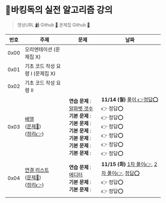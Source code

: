 # 🐶바킹독의 실전 알고리즘 강의

> 영상URL [📹](https://www.youtube.com/playlist?list=PLtqbFd2VIQv4O6D6l9HcD732hdrnYb6CY)
> Github [🔗](https://github.com/encrypted-def/basic-algo-lecture)
> 문제집 Github [🔗](https://github.com/encrypted-def/basic-algo-lecture/blob/master/workbook.md)

| 번호 | 주제                                                         | 문제                                                         | 날짜                                                         |
| ---- | ------------------------------------------------------------ | ------------------------------------------------------------ | ------------------------------------------------------------ |
| 0x00 | 오리엔테이션 (문제집 X)                                      |                                                              |                                                              |
| 0x01 | 기초 코드 작성 요령 I (문제집 X)                             |                                                              |                                                              |
| 0x02 | 기초 코드 작성 요령 II                                       |                                                              |                                                              |
| 0x03 | [배열](https://youtu.be/mBeyFsHqzHg)<br />([문제📑](https://www.acmicpc.net/workbook/view/7307))<br />([정리👉](./0x03_array.md)) | **연습 문제** : [알파벳 갯수](https://www.acmicpc.net/problem/10808)  <br />**기본 문제** : <br />**기본 문제** : <br />**기본 문제** : <br />**기본 문제** : <br />**기본 문제** : <br />**기본 문제** : <br /> | **11/14 (월)** [풀이 👉](../acmicpc/10808/10808.md)[정답⭕](./0x03_10808.py)<br />👉 정답⭕️<br />👉 정답⭕️<br />👉 정답⭕️<br />👉 정답⭕️<br />👉 정답⭕️<br />👉 정답⭕️ |
| 0x04 | [연결 리스트](https://youtu.be/C6MX5u7r72E)<br />([문제📑](https://www.acmicpc.net/workbook/view/7308))<br />([정리👉](./0x04_linked_list.md)) | **연습 문제** : [에디터](https://www.acmicpc.net/problem/1406)  <br />**기본 문제** : <br />**기본 문제** : | **11/15 (화)** [1차 풀이👉](../acmicpc/1406/1406.md), [2차 풀이👉](../acmicpc/re_1406/re_1406.md), [정답⭕](./0x04_1406.py)<br />👉 정답⭕️<br />👉 정답⭕️ |



